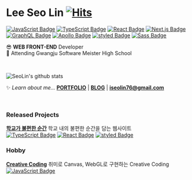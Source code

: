 # Lee Seo Lin  [![Hits](https://hits.seeyoufarm.com/api/count/incr/badge.svg?url=https%3A%2F%2Fgithub.com%2Fiseolin76&count_bg=%2379C83D&title_bg=%23555555&icon=&icon_color=%23E7E7E7&title=hits&edge_flat=false&include_all_commit=%true&count_private=&true)](https://hits.seeyoufarm.com)

[![JavaScript Badge](https://img.shields.io/badge/JavaScript-F7DF1E?style=flat-square&logo=JavaScript&logoColor=white)](https://javascript.info/)
[![TypeScript Badge](https://img.shields.io/badge/Typescript-235A97?style=flat-square&logo=Typescript&logoColor=white)](https://www.typescriptlang.org/)
[![React Badge](https://img.shields.io/badge/React-61DAFB?style=flat-square&logo=React&logoColor=white)](https://reactjs.org/)
[![Next.js Badge](https://img.shields.io/badge/Next.js-000000?style=flat-square&logo=next.js&logoColor=white)](https://nextjs.org/)
[![GraphQL Badge](https://img.shields.io/badge/GraphQL-E10098?style=flat-square&logo=GraphQL&logoColor=white)](https://graphql.org/)
[![Apollo Badge](https://img.shields.io/badge/Apollo-311C87?style=flat-square&logo=Apollo-GraphQL&logoColor=white)](https://www.apollographql.com/)
[![styled Badge](https://img.shields.io/badge/Styled-DB7093?style=flat-square&logo=styled-components&logoColor=white)](https://www.apollographql.com/)
[![Sass Badge](https://img.shields.io/badge/Sass-CC6699?style=flat-square&logo=Sass&logoColor=white)](https://sass-lang.com/)

😎 **WEB FRONT-END** Developer  
🏨 Attending Gwangju Software Meister High School

<br/>

![SeoLin's github stats](https://github-readme-stats.vercel.app/api?username=iseolin76&show_icons=true)
  
✨ *Learn about me...* **[PORTFOLIO](https://www.notion.so/db8b5d6eb7d5454b98a4642b23dc0a6e)** | **[BLOG](https://velog.io/@mnjsk7541)** | **<iseolin76@gmail.com>**

<br/>

### Released Projects  

**[학교가 불편한 순간](https://www.the-moment.org/)** 학교 내의 불편한 순간을 담는 웹사이트  
[![TypeScript Badge](https://img.shields.io/badge/Typescript-235A97?style=flat-square&logo=Typescript&logoColor=white)](https://www.typescriptlang.org/)
[![React Badge](https://img.shields.io/badge/React-61DAFB?style=flat-square&logo=React&logoColor=white)](https://reactjs.org/)
[![styled Badge](https://img.shields.io/badge/Styled-DB7093?style=flat-square&logo=styled-components&logoColor=white)](https://www.apollographql.com/)

### Hobby

**[Creative Coding](https://seolin-creative-coding.netlify.app/)** 취미로 Canvas, WebGL로 구현하는 Creative Coding  
[![JavaScript Badge](https://img.shields.io/badge/Javascript-EED81A?style=flat-square&logo=Javascript&logoColor=white)](https://www.javascriptlang.org/)
